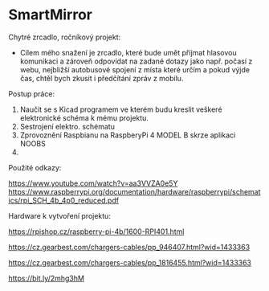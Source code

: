# SmartMirror
Chytré zrcadlo, ročníkový projekt:

- Cílem mého snažení je zrcadlo, které bude umět příjmat hlasovou komunikaci a zároveň odpovídat na zadané dotazy jako např. počasí z webu, nejbližší autobusové spojení z místa které určím a pokud výjde čas, chtěl bych zkusit i předčítání zpráv z mobilu.

Postup práce:

1. Naučit se s Kicad programem ve kterém budu kreslit veškeré elektronické schéma k mému projektu.
2. Sestrojení elektro. schématu
3. Zprovoznění Raspbianu na RaspberyPi 4 MODEL B skrze aplikaci NOOBS
4. 

Použité odkazy:

https://www.youtube.com/watch?v=aa3VVZA0e5Y
https://www.raspberrypi.org/documentation/hardware/raspberrypi/schematics/rpi_SCH_4b_4p0_reduced.pdf

Hardware k vytvoření projektu:

https://rpishop.cz/raspberry-pi-4b/1600-RPI401.html

https://cz.gearbest.com/chargers-cables/pp_946407.html?wid=1433363

https://cz.gearbest.com/chargers-cables/pp_1816455.html?wid=1433363

https://bit.ly/2mhg3hM
